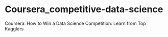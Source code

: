# Coursera_competitive-data-science
Coursera:   How to Win a Data Science Competition: Learn from Top Kagglers 
